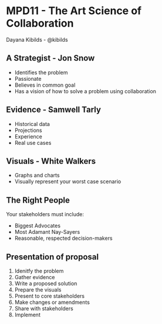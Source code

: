 # MPD11 - The Art Science of Collaboration

Dayana Kibilds - @kibilds

## A Strategist - Jon Snow
- Identifies the problem
- Passionate 
- Believes in common goal
- Has a vision of how to solve a problem using collaboration

## Evidence - Samwell Tarly 
- Historical data
- Projections
- Experience 
- Real use cases

## Visuals - White Walkers
- Graphs and charts
- Visually represent your worst case scenario

## The Right People

Your stakeholders must include:
- Biggest Advocates
- Most Adamant Nay-Sayers
- Reasonable, respected decision-makers

## Presentation of proposal
1. Idenitfy the problem
2. Gather evidence
3. Write a proposed solution
4. Prepare the visuals
5. Present to core stakeholders
6. Make changes or amendments
7. Share with stakeholders
8. Implement


